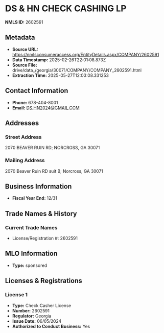# DS & HN CHECK CASHING LP

**NMLS ID:** 2602591

## Metadata
- **Source URL:** https://nmlsconsumeraccess.org/EntityDetails.aspx/COMPANY/2602591
- **Data Timestamp:** 2025-02-26T22:01:08.873Z
- **Source File:** drive/data_/georgia/30071/COMPANY/COMPANY_2602591.html
- **Extraction Time:** 2025-05-27T12:03:08.331253

## Contact Information
- **Phone:** 678-404-8001
- **Email:** DS.HN2024@GMAIL.COM

## Addresses
### Street Address
2070 BEAVER RUIN RD; NORCROSS, GA 30071

### Mailing Address
2070 Beaver Ruin RD suit B; Norcross, GA 30071

## Business Information
- **Fiscal Year End:** 12/31

## Trade Names & History
### Current Trade Names
- License/Registration #: 2602591

## MLO Information
- **Type:** sponsored

## Licenses & Registrations

### License 1
- **Type:** Check Casher License
- **Number:** 2602591
- **Regulator:** Georgia
- **Issue Date:** 06/05/2024
- **Authorized to Conduct Business:** Yes
